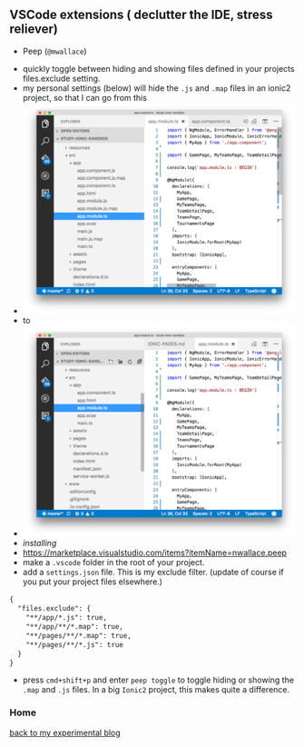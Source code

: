 ## VSCode extensions ( declutter the IDE, stress reliever)

* Peep (`@mwallace`)
 - quickly toggle between hiding and showing files defined in your projects files.exclude setting.
 - my personal settings (below) will hide the `.js` and `.map` files in an ionic2 project, so that I can go from this
  - ![cluttered](img/cluttered.png)
  - to
  - ![much cleaner](img/i-can-find-stuff.png)
 - *installing*
  - https://marketplace.visualstudio.com/items?itemName=nwallace.peep
  - make a `.vscode` folder in the root of your project.
  - add a `settings.json` file. This is my exclude filter. (update of course if you put your project files elsewhere.)

```
{
  "files.exclude": {
    "**/app/*.js": true,
    "**/app/**/*.map": true,
    "**/pages/**/*.map": true,
    "**/pages/**/*.js": true
  }
}
```

 - press `cmd+shift+p` and enter `peep toggle` to toggle hiding or showing the `.map` and `.js` files. In a big `Ionic2` project, this makes quite a difference. 

### Home

[back to my experimental blog](../../README.md)